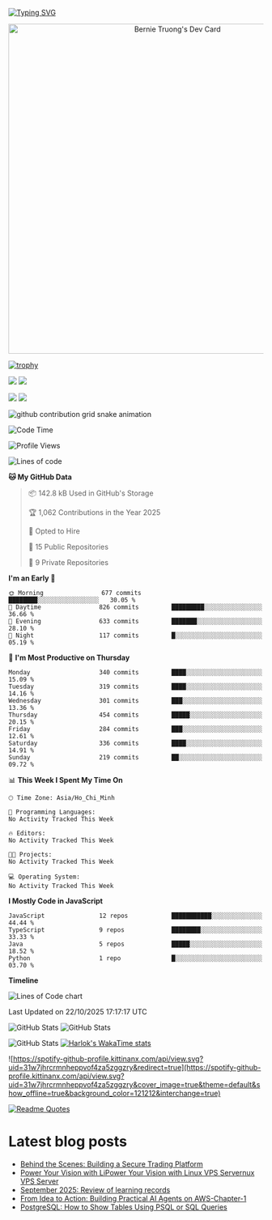 [![Typing SVG](https://readme-typing-svg.demolab.com?font=Fira+Code&pause=1000&color=F37022&center=true&vCenter=true&random=true&width=435&lines=A+Senior+Student+at+FPT+University;A+Member+of+Japanese+Software+Club;A+Passionate+and+Curiosity+Developer)](https://git.io/typing-svg)

<div align="center">
   <a href="https://app.daily.dev/bernietruong">
      <img src="./devcard.png" width="652" alt="Bernie Truong's Dev Card"/>
   </a>
</div>

[![trophy](https://github-profile-trophy.vercel.app/?username=i-am-truong&theme=buddhism)](https://github.com/ryo-ma/github-profile-trophy)

![](https://raw.githubusercontent.com/i-am-truong/i-am-truong/master/generated/languages.svg#gh-dark-mode-only)
![](https://raw.githubusercontent.com/i-am-truong/i-am-truong/master/generated/overview.svg#gh-dark-mode-only)

![](https://raw.githubusercontent.com/i-am-truong/i-am-truong/master/generated/overview.svg#gh-light-mode-only)
![](https://raw.githubusercontent.com/i-am-truong/i-am-truong/master/generated/languages.svg#gh-light-mode-only)

<picture>
  <source
    media="(prefers-color-scheme: dark)"
    srcset="https://raw.githubusercontent.com/i-am-truong/i-am-truong/output/github-contribution-grid-snake-dark.svg"
  />
  <source
    media="(prefers-color-scheme: light)"
    srcset="https://raw.githubusercontent.com/i-am-truong/i-am-truong/output/github-contribution-grid-snake.svg"
  />
  <img
    alt="github contribution grid snake animation"
    src="https://raw.githubusercontent.com/i-am-truong/i-am-truong/output/github-contribution-grid-snake.svg"
  />
</picture>

<!--START_SECTION:waka-->
![Code Time](http://img.shields.io/badge/Code%20Time-14%20hrs%2031%20mins-blue)

![Profile Views](http://img.shields.io/badge/Profile%20Views-0-blue)

![Lines of code](https://img.shields.io/badge/From%20Hello%20World%20I%27ve%20Written-893.1%20thousand%20lines%20of%20code-blue)

**🐱 My GitHub Data** 

> 📦 142.8 kB Used in GitHub's Storage 
 > 
> 🏆 1,062 Contributions in the Year 2025
 > 
> 💼 Opted to Hire
 > 
> 📜 15 Public Repositories 
 > 
> 🔑 9 Private Repositories 
 > 
**I'm an Early 🐤** 

```text
🌞 Morning                677 commits         ████████░░░░░░░░░░░░░░░░░   30.05 % 
🌆 Daytime                826 commits         █████████░░░░░░░░░░░░░░░░   36.66 % 
🌃 Evening                633 commits         ███████░░░░░░░░░░░░░░░░░░   28.10 % 
🌙 Night                  117 commits         █░░░░░░░░░░░░░░░░░░░░░░░░   05.19 % 
```
📅 **I'm Most Productive on Thursday** 

```text
Monday                   340 commits         ████░░░░░░░░░░░░░░░░░░░░░   15.09 % 
Tuesday                  319 commits         ████░░░░░░░░░░░░░░░░░░░░░   14.16 % 
Wednesday                301 commits         ███░░░░░░░░░░░░░░░░░░░░░░   13.36 % 
Thursday                 454 commits         █████░░░░░░░░░░░░░░░░░░░░   20.15 % 
Friday                   284 commits         ███░░░░░░░░░░░░░░░░░░░░░░   12.61 % 
Saturday                 336 commits         ████░░░░░░░░░░░░░░░░░░░░░   14.91 % 
Sunday                   219 commits         ██░░░░░░░░░░░░░░░░░░░░░░░   09.72 % 
```


📊 **This Week I Spent My Time On** 

```text
🕑︎ Time Zone: Asia/Ho_Chi_Minh

💬 Programming Languages: 
No Activity Tracked This Week

🔥 Editors: 
No Activity Tracked This Week

🐱‍💻 Projects: 
No Activity Tracked This Week

💻 Operating System: 
No Activity Tracked This Week
```

**I Mostly Code in JavaScript** 

```text
JavaScript               12 repos            ███████████░░░░░░░░░░░░░░   44.44 % 
TypeScript               9 repos             ████████░░░░░░░░░░░░░░░░░   33.33 % 
Java                     5 repos             █████░░░░░░░░░░░░░░░░░░░░   18.52 % 
Python                   1 repo              █░░░░░░░░░░░░░░░░░░░░░░░░   03.70 % 
```



**Timeline**

![Lines of Code chart](https://raw.githubusercontent.com/i-am-truong/i-am-truong/master/assets/bar_graph.png)


 Last Updated on 22/10/2025 17:17:17 UTC
<!--END_SECTION:waka-->

![GitHub Stats](https://github-readme-stats.vercel.app/api?username=i-am-truong&show=reviews,discussions_started,discussions_answered,prs_merged,prs_merged_percentage&theme=ambient_gradient&rank_icon=percentile&show_icons=true&include_all_commits=true&hide_border=true&count_private=true)
![GitHub Stats](https://streak-stats.demolab.com?user=i-am-truong&theme=ambient_gradient&hide_border=true)

![GitHub Stats](https://github-readme-stats.vercel.app/api/top-langs/?username=i-am-truong&theme=ambient_gradient&show_icons=true&hide_border=true&layout=compact)
[![Harlok's WakaTime stats](https://github-readme-stats.vercel.app/api/wakatime?username=iamtruong&theme=ambient_gradient&layout=compact&custom_title=Bernie%20Truong's%20WakaTime%20Stats)](https://github.com/anuraghazra/github-readme-stats)

![https://spotify-github-profile.kittinanx.com/api/view.svg?uid=31w7jhrcrmnheppvof4za5zggzry&redirect=true](https://spotify-github-profile.kittinanx.com/api/view.svg?uid=31w7jhrcrmnheppvof4za5zggzry&cover_image=true&theme=default&show_offline=true&background_color=121212&interchange=true)

[![Readme Quotes](https://quotes-github-readme.vercel.app/api?type=horizontal&theme=github_blue)](https://github.com/piyushsuthar/github-readme-quotes)


# Latest blog posts
<!-- BLOG-POST-LIST:START -->
- [Behind the Scenes: Building a Secure Trading Platform](https://dev.to/globridge-tech/behind-the-scenes-building-a-secure-trading-platform-5c9e)
- [Power Your Vision with LiPower Your Vision with Linux VPS Servernux VPS Server](https://dev.to/kartik_work_02e8841c5fbeb/power-your-vision-with-lipower-your-vision-with-linux-vps-servernux-vps-server-4h3b)
- [September 2025: Review of learning records](https://dev.to/kazutora_hattori_66972c88/september-2025-review-of-learning-records-25cg)
- [From Idea to Action: Building Practical AI Agents on AWS-Chapter-1](https://dev.to/saitejab/from-idea-to-action-building-practical-ai-agents-on-aws-chapter-1-37n)
- [PostgreSQL: How to Show Tables Using PSQL or SQL Queries](https://dev.to/dbvismarketing/postgresql-how-to-show-tables-using-psql-or-sql-queries-2mni)
<!-- BLOG-POST-LIST:END -->

<!-- START gadpp -->
